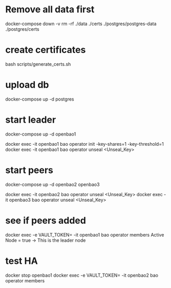 # Remove all data first
docker-compose down -v
rm -rf ./data ./certs ./postgres/postgres-data ./postgres/certs

# create certificates
bash scripts/generate_certs.sh

# upload db
docker-compose up -d postgres

# start leader
docker-compose up -d openbao1

docker exec -it openbao1 bao operator init -key-shares=1 -key-threshold=1
docker exec -it openbao1 bao operator unseal <Unseal_Key>

# start peers
docker-compose up -d openbao2 openbao3

docker exec -it openbao2 bao operator unseal <Unseal_Key>
docker exec -it openbao3 bao operator unseal <Unseal_Key>

# see if peers added
docker exec -e VAULT_TOKEN= <TOKEN> -it openbao1 bao operator members
Active Node = true → This is the leader node

# test HA
docker stop openbao1
docker exec -e VAULT_TOKEN= <TOKEN> -it openbao2 bao operator members
